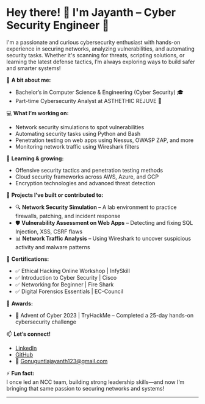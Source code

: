 # Hey there! 👋 I'm Jayanth – Cyber Security Engineer 🔐

I'm a passionate and curious cybersecurity enthusiast with hands-on experience in securing networks, analyzing vulnerabilities, and automating security tasks. Whether it's scanning for threats, scripting solutions, or learning the latest defense tactics, I’m always exploring ways to build safer and smarter systems!

💼 **A bit about me:**
- Bachelor’s in Computer Science & Engineering (Cyber Security) 🎓
- Part-time Cybersecurity Analyst at ASTHETHIC REJUVE 🏥


💻 **What I’m working on:**
- Network security simulations to spot vulnerabilities
- Automating security tasks using Python and Bash
- Penetration testing on web apps using Nessus, OWASP ZAP, and more
- Monitoring network traffic using Wireshark filters

🌱 **Learning & growing:**
- Offensive security tactics and penetration testing methods
- Cloud security frameworks across AWS, Azure, and GCP
- Encryption technologies and advanced threat detection

🚀 **Projects I’ve built or contributed to:**
- 🔍 **Network Security Simulation** – A lab environment to practice firewalls, patching, and incident response
- 🛡 **Vulnerability Assessment on Web Apps** – Detecting and fixing SQL Injection, XSS, CSRF flaws
- 📊 **Network Traffic Analysis** – Using Wireshark to uncover suspicious activity and malware patterns

📜 **Certifications:**
- ✅ Ethical Hacking Online Workshop | InfySkill
- ✅ Introduction to Cyber Security | Cisco
- ✅ Networking for Beginner | Fire Shark
- ✅ Digital Forensics Essentials | EC-Council

🏅 **Awards:**
- 🥇 Advent of Cyber 2023 | TryHackMe – Completed a 25-day hands-on cybersecurity challenge

📫 **Let’s connect!**
- [LinkedIn](https://www.linkedin.com/in/jayanth-chowdary-505b17296/)  
- [GitHub](https://github.com/Jayyy-chowdary)  
- 📧 Gonuguntlajayanth123@gmail.com

⚡ **Fun fact:**  
I once led an NCC team, building strong leadership skills—and now I’m bringing that same passion to securing networks and systems!

---

